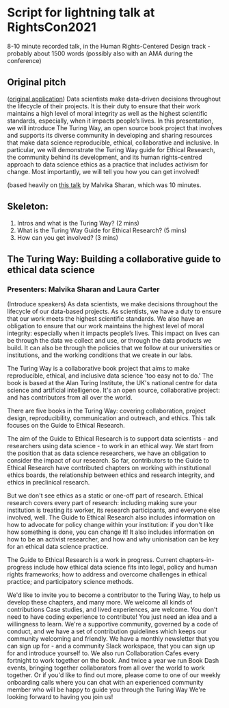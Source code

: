 # Script for lightning talk at RightsCon2021

8-10 minute recorded talk, in the Human Rights-Centered Design track - probably about 1500 words
(possibly also with an AMA during the conference)

## Original pitch
([original application](https://github.com/alan-turing-institute/the-turing-way/blob/master/conferences/abstracts/2021-01-RightsCon.md))
Data scientists make data-driven decisions throughout the lifecycle of their projects. 
It is their duty to ensure that their work maintains a high level of moral integrity as well as the highest scientific standards, especially, when it impacts people’s lives. 
In this presentation, we will introduce The Turing Way, an open source book project that involves and supports its diverse community in developing and sharing resources that make data science reproducible, ethical, collaborative and inclusive. 
In particular, we will demonstrate the Turing Way guide for Ethical Research, the community behind its development, and its human rights-centred approach to data science ethics as a practice that includes activism for change. 
Most importantly, we will tell you how you can get involved!

(based heavily on [this talk](https://zenodo.org/record/3968454#.YIA1Vmgo-i5) by Malvika Sharan, which was 10 minutes.

## Skeleton:
1. Intros and what is the Turing Way? (2 mins)
3. What is the Turing Way Guide for Ethical Research? (5 mins)
4. How can you get involved? (3 mins)

## The Turing Way: Building a collaborative guide to ethical data science
### Presenters: Malvika Sharan and Laura Carter

(Introduce speakers)
As data scientists, we make decisions throughout the lifecycle of our data-based projects.
As scientists, we have a duty to ensure that our work meets the highest scientific standards.
We also have an obligation to ensure that our work maintains the highest level of moral integrity: especially when it impacts people’s lives.
This impact on lives can be through the data we collect and use, or through the data products we build.
It can also be through the policies that we follow at our universities or institutions, and the working conditions that we create in our labs.

The Turing Way is a collaborative book project that aims to make reproducible, ethical, and inclusive data science 'too easy not to do.'
The book is based at the Alan Turing Institute, the UK's national centre for data science and artificial intelligence. 
It's an open source, collaborative project: and has contributors from all over the world.

There are five books in the Turing Way: covering collaboration, project design, reproducibility, communication and outreach, and ethics.
This talk focuses on the Guide to Ethical Research.

The aim of the Guide to Ethical Research is to support data scientists - and researchers using data science - to work in an ethical way.
We start from the position that as data science researchers, we have an obligation to consider the impact of our research. 
So far, contributors to the Guide to Ethical Research have contributed chapters on working with institutional ethics boards, the relationship between ethics and research integrity, and ethics in preclinical research.

But we don't see ethics as a static or one-off part of research.
Ethical research covers every part of research: including making sure your institution is treating its worker, its research participants, and everyone else involved, well. 
The Guide to Ethical Research also includes information on how to advocate for policy change within your institution: if you don't like how something is done, you can change it!
It also includes information on how to be an activist researcher, and how and why unionisation can be key for an ethical data science practice.

The Guide to Ethical Research is a work in progress.
Current chapters-in-progress include how ethical data science fits into legal, policy and human rights frameworks; how to address and overcome challenges in ethical practice; and participatory science methods.

We'd like to invite you to become a contributor to the Turing Way, to help us develop these chapters, and many more. 
We welcome all kinds of contributions 
Case studies, and lived experiences, are welcome.
You don't need to have coding experience to contribute! 
You just need an idea and a willingness to learn. 
We're a supportive community, governed by a code of conduct, and we have a set of contribution guidelines which keeps our community welcoming and friendly.
We have a monthly newsletter that you can sign up for - and a community Slack workspace, that you can sign up for and introduce yourself to. 
We also run Collaboration Cafes every fortnight to work together on the book.
And twice a year we run Book Dash events, bringing together collaborators from all over the world to work together. 
Or if you'd like to find out more, please come to one of our weekly onboarding calls where you can chat with an experienced community member who will be happy to guide you through the Turing Way
We're looking forward to having you join us!
